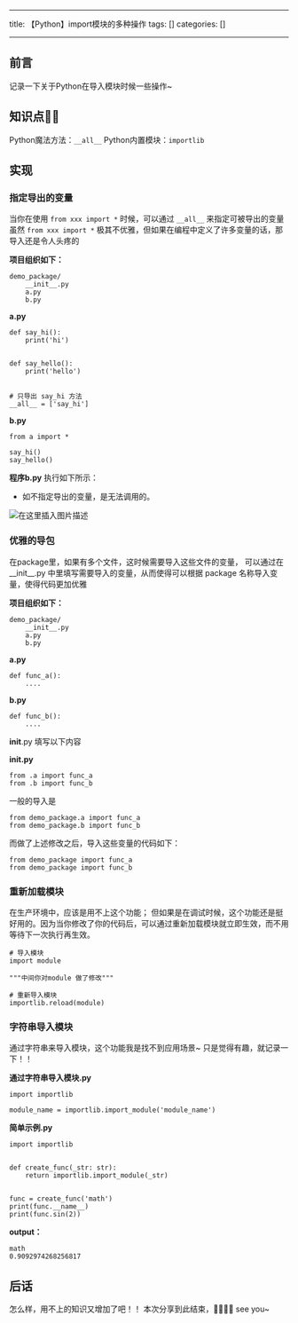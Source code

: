 
--- 
title:  【Python】import模块的多种操作 
tags: []
categories: [] 

---
## 前言

记录一下关于Python在导入模块时候一些操作~

## 知识点📖📖

Python魔法方法：`__all__` Python内置模块：`importlib`

## 实现

### 指定导出的变量

当你在使用 `from xxx import *` 时候，可以通过 `__all__` 来指定可被导出的变量 虽然 `from xxx import *` 极其不优雅，但如果在编程中定义了许多变量的话，那导入还是令人头疼的

**项目组织如下：**

```
demo_package/
	__init__.py
	a.py
	b.py

```

**a.py**

```
def say_hi():
    print('hi')


def say_hello():
    print('hello')


# 只导出 say_hi 方法
__all__ = ['say_hi']

```

**b.py**

```
from a import *

say_hi()
say_hello()

```

**程序b.py** 执行如下所示：
- 如不指定导出的变量，是无法调用的。
<img src="https://img-blog.csdnimg.cn/60f7b09a2a784307a11c0b0665cf22a0.png" alt="在这里插入图片描述">

### 优雅的导包

在package里，如果有多个文件，这时候需要导入这些文件的变量， 可以通过在__init__.py 中里填写需要导入的变量，从而使得可以根据 package 名称导入变量，使得代码更加优雅

**项目组织如下：**

```
demo_package/
	__init__.py
	a.py
	b.py

```

**a.py**

```
def func_a():
    ....

```

**b.py**

```
def func_b():
    ....

```

__init__.py 填写以下内容

**__init__.py**

```
from .a import func_a
from .b import func_b

```

一般的导入是

```
from demo_package.a import func_a
from demo_package.b import func_b

```

而做了上述修改之后，导入这些变量的代码如下：

```
from demo_package import func_a
from demo_package import func_b

```

### 重新加载模块

在生产环境中，应该是用不上这个功能； 但如果是在调试时候，这个功能还是挺好用的。因为当你修改了你的代码后，可以通过重新加载模块就立即生效，而不用等待下一次执行再生效。

```
# 导入模块
import module

"""中间你对module 做了修改"""

# 重新导入模块
importlib.reload(module)

```

### 字符串导入模块

通过字符串来导入模块，这个功能我是找不到应用场景~ 只是觉得有趣，就记录一下！！

**通过字符串导入模块.py**

```
import importlib

module_name = importlib.import_module('module_name')

```

**简单示例.py**

```
import importlib


def create_func(_str: str):
    return importlib.import_module(_str)


func = create_func('math')
print(func.__name__)
print(func.sin(2))

```

**output：**

```
math
0.9092974268256817

```

## 后话

怎么样，用不上的知识又增加了吧！！ 本次分享到此结束，🐱‍🏍🐱‍🏍 see you~
